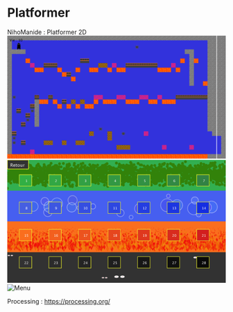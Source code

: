 # Platformer
NihoManide : Platformer 2D
![Jeu](Exemples/jeu.png)
![Menu](Exemples/menu1.png)
![Menu](Exemples/penu2.png)

Processing : https://processing.org/
